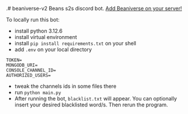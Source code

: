 .# beaniverse-v2
Beans s2s discord bot. [Add Beaniverse on your server!](https://discord.com/oauth2/authorize?client_id=992874324996399196&scope=bot&permissions=8)

To locally run this bot:
- install python 3.12.6
- install virtual environment
- install `pip install requirements.txt` on your shell
- add `.env` on your local directory
```
TOKEN=
MONGODB_URI=
CONSOLE_CHANNEL_ID=
AUTHORIZED_USERS=
```
- tweak the channels ids in some files there
- run `python main.py`
- After running the bot, `blacklist.txt` will appear. You can optionally insert your desired blacklisted word/s. Then rerun the program.
